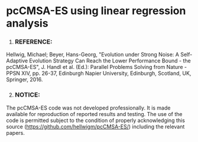 # pcCMSA-ES using linear regression analysis

1. ### REFERENCE: 
Hellwig, Michael; Beyer, Hans-Georg, "Evolution under Strong Noise: A Self-Adaptive Evolution Strategy Can Reach the Lower Performance Bound - the pcCMSA-ES", J. Handl et al. (Ed.): Parallel Problems Solving from Nature - PPSN XIV, pp. 26-37, Edinburgh Napier University, Edinburgh, Scotland, UK, Springer, 2016.

2. ### NOTICE:
The pcCMSA-ES code was not developed professionally. It is made available for reproduction of reported results and testing. The use of the code is permitted subject to the condition of properly acknowledging this source (https://github.com/hellwigm/pcCMSA-ES/) including the relevant papers.
